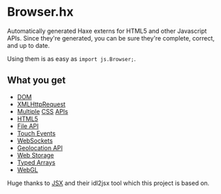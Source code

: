 Browser.hx
==========

Automatically generated Haxe externs for HTML5 and other Javascript APIs. Since
they're generated, you can be sure they're complete, correct, and up to date.

Using them is as easy as `import js.Browser;`.

What you get
------------

- [DOM](http://www.w3.org/TR/dom/)
- [XMLHttpRequest](http://www.w3.org/TR/XMLHttpRequest/)
- [Multiple](http://dev.w3.org/csswg/cssom/) [CSS](http://dev.w3.org/csswg/cssom-view/') [APIs](http://www.w3.org/TR/selectors-api/)
- [HTML5](http://www.w3.org/TR/html5/single-page.html)
- [File API](http://www.w3.org/TR/FileAPI/)
- [Touch Events](http://www.w3.org/TR/touch-events/)
- [WebSockets](http://dev.w3.org/html5/websockets/)
- [Geolocation API](http://dev.w3.org/geo/api/spec-source-v2.html)
- [Web Storage](http://dev.w3.org/html5/webstorage/")
- [Typed Arrays](https://www.khronos.org/registry/typedarray/specs/latest/typedarray.idl)
- [WebGL](https://www.khronos.org/registry/webgl/specs/latest/webgl.idl)

Huge thanks to [JSX](https://github.com/jsx/JSX) and their idl2jsx tool which
this project is based on.
